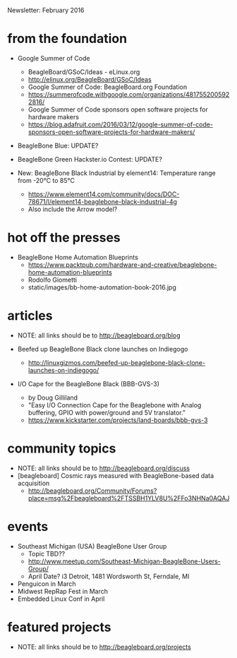 Newsletter: February 2016

# from the foundation

* Google Summer of Code
  * BeagleBoard/GSoC/Ideas - eLinux.org
   * http://elinux.org/BeagleBoard/GSoC/Ideas
  * Google Summer of Code: BeagleBoard.org Foundation
   * https://summerofcode.withgoogle.com/organizations/4817552005922816/
  * Google Summer of Code sponsors open software projects for hardware makers
   * https://blog.adafruit.com/2016/03/12/google-summer-of-code-sponsors-open-software-projects-for-hardware-makers/ 

* BeagleBone Blue: UPDATE?

* BeagleBone Green Hackster.io Contest: UPDATE?

* New: BeagleBone Black Industrial by element14: Temperature range from -20°C to 85°C
  * https://www.element14.com/community/docs/DOC-78671/l/element14-beaglebone-black-industrial-4g
  * Also include the Arrow model?

# hot off the presses
* BeagleBone Home Automation Blueprints
  * https://www.packtpub.com/hardware-and-creative/beaglebone-home-automation-blueprints 
  * Rodolfo Giometti
  * static/images/bb-home-automation-book-2016.jpg

# articles
* NOTE: all links should be to http://beagleboard.org/blog
* Beefed up BeagleBone Black clone launches on Indiegogo
  * http://linuxgizmos.com/beefed-up-beaglebone-black-clone-launches-on-indiegogo/
 
* I/O Cape for the BeagleBone Black (BBB-GVS-3)
  * by Doug Gilliland
  * "Easy I/O Connection Cape for the Beaglebone with Analog buffering, GPIO with power/ground and 5V translator."﻿
  * https://www.kickstarter.com/projects/land-boards/bbb-gvs-3

# community topics
* NOTE: all links should be to http://beagleboard.org/discuss
* [beagleboard] Cosmic rays measured with BeagleBone-based data acquisition
  * http://beagleboard.org/Community/Forums?place=msg%2Fbeagleboard%2FTSSBH1YLV8U%2FFo3NHNa0AQAJ


# events
* Southeast Michigan (USA) BeagleBone User Group
  * Topic TBD??
  * http://www.meetup.com/Southeast-Michigan-BeagleBone-Users-Group/
  * April Date? i3 Detroit, 1481 Wordsworth St, Ferndale, MI 
* Penguicon in March
* Midwest RepRap Fest in March
* Embedded Linux Conf in April

# featured projects
* NOTE: all links should be to http://beagleboard.org/projects


